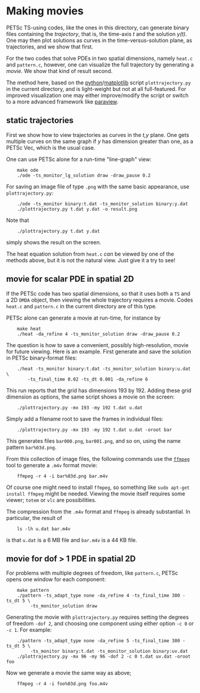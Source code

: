 Making movies
=============

PETSc TS-using codes, like the ones in this directory, can generate binary files containing the _trajectory_, that is, the time-axis _t_ and the solution _y(t)_.  One may then plot solutions as curves in the time-versus-solution plane, as trajectories, and we show that first.

For the two codes that solve PDEs in two spatial dimensions, namely `heat.c` and `pattern.c`, however, one can visualize the full trajectory by generating a _movie_.  We show that kind of result second.

The method here, based on the [python](https://www.python.org/)/[matplotlib](http://matplotlib.org/) script `plottrajectory.py` in the current directory, and is light-weight but not at all full-featured.  For improved visualization one may either improve/modify the script or switch to a more advanced framework like [paraview](http://www.paraview.org/).

static trajectories
-------------------

First we show how to view trajectories as curves in the _t,y_ plane.  One gets multiple curves on the same graph if _y_ has dimension greater than one, as a PETSc Vec, which is the usual case.

One can use PETSc alone for a run-time "line-graph" view:

        make ode
        ./ode -ts_monitor_lg_solution draw -draw_pause 0.2

For saving an image file of type `.png` with the same basic appearance, use `plottrajectory.py`:

        ./ode -ts_monitor binary:t.dat -ts_monitor_solution binary:y.dat
        ./plottrajectory.py t.dat y.dat -o result.png

Note that

        ./plottrajectory.py t.dat y.dat

simply shows the result on the screen.

The heat equation solution from `heat.c` _can_ be viewed by one of the methods above, but it is not the natural view.  Just give it a try to see!

movie for scalar PDE in spatial 2D
----------------------------------

If the PETSc code has two spatial dimensions, so that it uses both a `TS` and a 2D `DMDA` object, then viewing the whole trajectory requires a movie.  Codes `heat.c` and `pattern.c` in the current directory are of this type.

PETSc alone can generate a movie at run-time, for instance by

        make heat
        ./heat -da_refine 4 -ts_monitor_solution draw -draw_pause 0.2

The question is how to save a convenient, possibly high-resolution, movie for future viewing.  Here is an example.  First generate and save the solution in PETSc binary-format files:

        ./heat -ts_monitor binary:t.dat -ts_monitor_solution binary:u.dat \
            -ts_final_time 0.02 -ts_dt 0.001 -da_refine 6

This run reports that the grid has dimensions 193 by 192.  Adding these grid dimension as options, the same script shows a movie on the screen:

        ./plottrajectory.py -mx 193 -my 192 t.dat u.dat

Simply add a filename root to save the frames in individual files:

        ./plottrajectory.py -mx 193 -my 192 t.dat u.dat -oroot bar

This generates files `bar000.png`, `bar001.png`, and so on, using the name pattern `bar%03d.png`.

From this collection of image files, the following commands use the [`ffmpeg`](https://www.ffmpeg.org/) tool to generate a `.m4v` format movie:

        ffmpeg -r 4 -i bar%03d.png bar.m4v

Of course one might need to install `ffmpeg`, so something like `sudo apt-get install ffmpeg` might be needed.  Viewing the movie itself requires some viewer; `totem` or `vlc` are possibilities.

The compression from the `.m4v` format and `ffmpeg` is already substantial.  In particular, the result of

        ls -lh u.dat bar.m4v

is that `u.dat` is a 6 MB file and `bar.m4v` is a 44 KB file.

movie for dof > 1 PDE in spatial 2D
-----------------------------------

For problems with multiple degrees of freedom, like `pattern.c`, PETSc opens one window for each component:

        make pattern
        ./pattern -ts_adapt_type none -da_refine 4 -ts_final_time 300 -ts_dt 5 \
             -ts_monitor_solution draw

Generating the movie with `plottrajectory.py` requires setting the degrees of freedom `-dof 2`, and choosing one component using either option `-c 0` or `-c 1`.  For example:

        ./pattern -ts_adapt_type none -da_refine 5 -ts_final_time 300 -ts_dt 5 \
             -ts_monitor binary:t.dat -ts_monitor_solution binary:uv.dat
        ./plottrajectory.py -mx 96 -my 96 -dof 2 -c 0 t.dat uv.dat -oroot foo

Now we generate a movie the same way as above;

        ffmpeg -r 4 -i foo%03d.png foo.m4v

